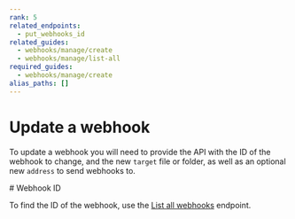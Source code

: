 ```yaml
---
rank: 5
related_endpoints:
  - put_webhooks_id
related_guides:
  - webhooks/manage/create
  - webhooks/manage/list-all
required_guides:
  - webhooks/manage/create
alias_paths: []
---
```


# Update a webhook

To update a webhook you will need to provide the
API with the ID of the webhook to change, and the new `target` file or folder,
as well as an optional new `address` to send webhooks to.

<Samples id='put_webhooks_id'></Samples>

<Message>
  # Webhook ID

  To find the ID of the webhook, use the [List all webhooks][1] endpoint.
</Message>

[1]: guide://webhooks/manage/list-all
